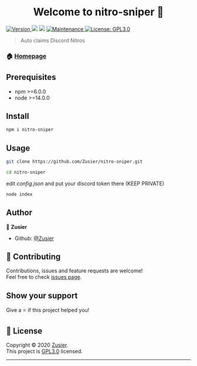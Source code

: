 <h1 align="center">Welcome to nitro-sniper 👋</h1>
<p>
  <a href="https://www.npmjs.com/package/nitro-sniper" target="_blank">
    <img alt="Version" src="https://img.shields.io/npm/v/nitro-sniper.svg">
  </a>
  <img src="https://img.shields.io/badge/npm-%3E%3D14.0.0-blue.svg" />
  <img src="https://img.shields.io/badge/node-%3E%3D6.0.0-blue.svg" />
  <a href="https://github.com/Zusier/nitro-sniper/graphs/commit-activity" target="_blank">
    <img alt="Maintenance" src="https://img.shields.io/badge/Maintained%3F-no-red.svg" />
  </a>
  <a href="https://github.com/Zusier/nitro-sniper/blob/master/LICENSE" target="_blank">
    <img alt="License: GPL3.0" src="https://img.shields.io/github/license/Zusier/nitro-sniper" />
  </a>
</p>

> Auto claims Discord Nitros

### 🏠 [Homepage](https://github.com/Zusier/nitro-sniper#welcome-to-nitro-sniper-)

## Prerequisites

- npm >=6.0.0
- node >=14.0.0

## Install

```sh
npm i nitro-sniper
```

## Usage

```sh
git clone https://github.com/Zusier/nitro-sniper.git
```
```sh
cd nitro-sniper
```
edit *config.json* and put your discord token there (KEEP PRIVATE)
```sh
node index
```

## Author

👤 **Zusier**

* Github: [@Zusier](https://github.com/Zusier)

## 🤝 Contributing

Contributions, issues and feature requests are welcome!<br />Feel free to check [issues page](https://github.com/Zusier/nitro-sniper/issues). 

## Show your support

Give a ⭐️ if this project helped you!

## 📝 License

Copyright © 2020 [Zusier](https://github.com/Zusier).<br />
This project is [GPL3.0](https://github.com/Zusier/nitro-sniper/blob/master/LICENSE) licensed.

***
